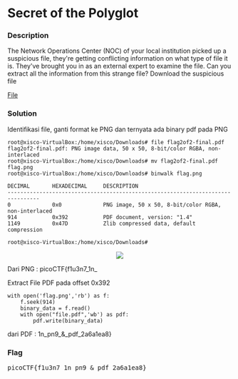 <h1>Secret of the Polyglot</h1>
<h3>Description</h3>
<p>The Network Operations Center (NOC) of your local institution picked up a suspicious file, they're getting conflicting information on what type of file it is. They've brought you in as an external expert to examine the file. Can you extract all the information from this strange file?
Download the suspicious file</p>
<a href='https://artifacts.picoctf.net/c_titan/99/flag2of2-final.pdf'>File</a>
<h3>Solution</h3>
<p>Identifikasi file, ganti format ke PNG dan ternyata ada binary pdf pada PNG</p>

```console
root@xisco-VirtualBox:/home/xisco/Downloads# file flag2of2-final.pdf 
flag2of2-final.pdf: PNG image data, 50 x 50, 8-bit/color RGBA, non-interlaced
root@xisco-VirtualBox:/home/xisco/Downloads# mv flag2of2-final.pdf flag.png
root@xisco-VirtualBox:/home/xisco/Downloads# binwalk flag.png 

DECIMAL       HEXADECIMAL     DESCRIPTION
--------------------------------------------------------------------------------
0             0x0             PNG image, 50 x 50, 8-bit/color RGBA, non-interlaced
914           0x392           PDF document, version: "1.4"
1149          0x47D           Zlib compressed data, default compression

root@xisco-VirtualBox:/home/xisco/Downloads# 
```
<p align='center'>
  <img src='https://github.com/enomarozi/Writeup-CTF_Online/blob/master/PicoCTF2024/Forensics/Images/flag.png'>
</p>
<p>Dari PNG : picoCTF{f1u3n7_1n_</p>
<p>Extract File PDF pada offset 0x392</p>

```python3
with open('flag.png','rb') as f:
    f.seek(914)
    binary_data = f.read()
    with open("file.pdf",'wb') as pdf:
        pdf.write(binary_data)
```
<p>dari PDF : 1n_pn9_&_pdf_2a6a1ea8}</p>

<h3>Flag</h3>
<pre>picoCTF{f1u3n7_1n_pn9_&_pdf_2a6a1ea8}</pre>
